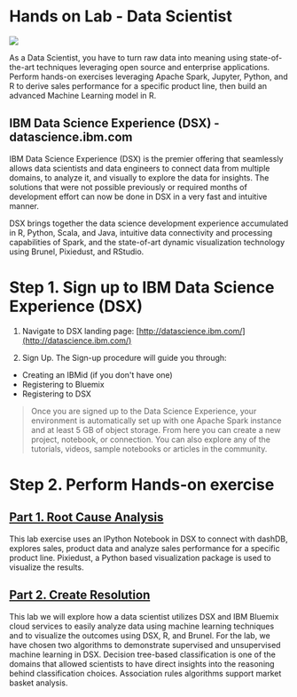 
# Hands on Lab - Data Scientist
[<img src="https://github.com/ibmdataworks/datafirst/raw/master/datascientist/media/DSE2E.png">](https://github.com/ibmdataworks/datafirst/tree/master/datascientist)

As a Data Scientist, you have to turn raw data into meaning using state-of-the-art techniques leveraging open source and enterprise applications. Perform hands-on exercises leveraging Apache Spark, Jupyter, Python, and R to derive sales performance for a specific product line, then build an advanced Machine Learning model in R.


## IBM Data Science Experience (DSX) - datascience.ibm.com

IBM Data Science Experience (DSX) is the premier offering that seamlessly allows data scientists and data engineers to connect data from multiple domains, to analyze it, and visually to explore the data for insights. The solutions that were not possible previously or required months of development effort can now be done in DSX in a very fast and intuitive manner.

DSX brings together the data science development experience accumulated in R, Python, Scala, and Java, intuitive data connectivity and processing capabilities of Spark, and the state-of-art dynamic visualization technology using Brunel, Pixiedust, and RStudio.

# Step 1. Sign up to IBM Data Science Experience (DSX)

1. Navigate to DSX landing page: [http://datascience.ibm.com/](http://datascience.ibm.com/)

2. Sign Up. The Sign-up procedure will guide you through:

- Creating an IBMid (if you don't have one)
- Registering to Bluemix
- Registering to DSX
 
 > Once you are signed up to the Data Science Experience, your environment is automatically set up with one Apache Spark instance and at least 5 GB of object storage. From here you can create a new project, notebook, or connection. You can also explore any of the tutorials, videos, sample notebooks or articles in the community.



# Step 2. Perform Hands-on exercise

## [Part 1. Root Cause Analysis](https://github.com/edong186/ml/blob/master/ml101/interactive-analytics/)
This lab exercise uses an IPython Notebook in DSX to connect with dashDB, explores sales, product data and analyze sales performance for a specific product line. Pixiedust, a Python based visualization package is used to visualize the results.

## [Part 2. Create Resolution](https://github.com/edong186/ml/blob/master/ml101/machinelearning/)
This lab we will explore how a data scientist utilizes DSX and IBM Bluemix cloud services to easily analyze data using machine learning techniques and to visualize the outcomes using DSX, R, and Brunel. For the lab, we have chosen two algorithms to demonstrate supervised and unsupervised machine learning in DSX. Decision tree-based classification is one of the domains that allowed scientists to have direct insights into the reasoning behind classification choices. Association rules algorithms support market basket analysis.



